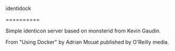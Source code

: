identidock

==========

Simple identicon server based on monsterid from Kevin Gaudin.

From "Using Docker" by Adrian Mouat published by O'Reilly media.
